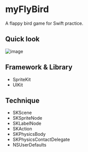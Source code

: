 # myFlyBird

A flappy bird game for Swift practice.

## Quick look
![image](https://github.com/LinShiwei/myFlyBird/raw/master/myFlyBird1.gif)

## Framework & Library

- SpriteKit
- UIKit

## Technique
- SKScene
- SKSpriteNode
- SKLabelNode
- SKAction
- SKPhysicsBody
- SKPhysicsContactDelegate
- NSUserDefaults


